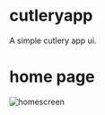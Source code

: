 # cutleryapp

A simple cutlery app ui.

# home page
![homescreen](https://user-images.githubusercontent.com/124202145/230168547-c7eb5661-5f8c-4bd9-b2f3-f7c21b30efdb.png)


